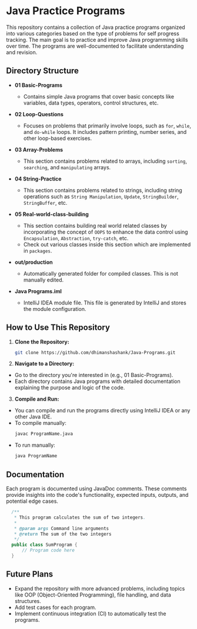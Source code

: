 # Java Practice Programs

This repository contains a collection of Java practice programs organized into various categories based on the type of problems for self progress tracking. The main goal is to practice and improve Java programming skills over time. The programs are well-documented to facilitate understanding and revision.

## Directory Structure

- **01 Basic-Programs**
  - Contains simple Java programs that cover basic concepts like variables, data types, operators, control structures, etc.

- **02 Loop-Questions**
  - Focuses on problems that primarily involve loops, such as `for`, `while`, and `do-while` loops. It includes pattern printing, number series, and other loop-based exercises.

- **03 Array-Problems**
  - This section contains problems related to arrays, including `sorting`, `searching`, and `manipulating` arrays.

- **04 String-Practice**
    - This section contains problems related to strings, including string operations such as `String Manipulation`, `Update`, `StringBuilder`, `StringBuffer`, etc.

- **05 Real-world-class-building**
    - This section contains building real world related classes by incorporating the concept of `OOPS` to enhance the data control using `Encapsulation`, `Abstraction`, `try-catch`, etc.
    - Check out various classes inside this section which are implemented in `packages`.
- **out/production**
  - Automatically generated folder for compiled classes. This is not manually edited.

- **Java Programs.iml**
  - IntelliJ IDEA module file. This file is generated by IntelliJ and stores the module configuration.

## How to Use This Repository

1. **Clone the Repository:**
   ```bash
   git clone https://github.com/dhimanshashank/Java-Programs.git
   
2. **Navigate to a Directory:**
  - Go to the directory you're interested in (e.g., 01 Basic-Programs).
  - Each directory contains Java programs with detailed documentation explaining the purpose and logic of the code.

3. **Compile and Run:**
  - You can compile and run the programs directly using IntelliJ IDEA or any other Java IDE.
  - To compile manually:
    ```bash
    javac ProgramName.java
  - To run manually:
    ```bash
    java ProgramName

## Documentation
Each program is documented using JavaDoc comments. These comments provide insights into the code's functionality, expected inputs, outputs, and potential edge cases.
```java
  /**
   * This program calculates the sum of two integers.
   * 
   * @param args Command line arguments
   * @return The sum of the two integers
   */
  public class SumProgram {
      // Program code here
  }
```

## Future Plans
  - Expand the repository with more advanced problems, including topics like OOP (Object-Oriented Programming), file handling, and data structures.
  - Add test cases for each program.
  - Implement continuous integration (CI) to automatically test the programs.
